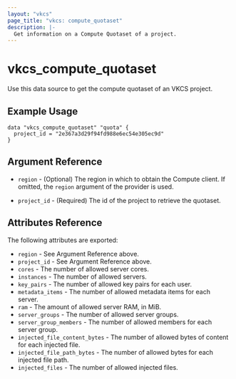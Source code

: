 ```yaml
---
layout: "vkcs"
page_title: "vkcs: compute_quotaset"
description: |-
  Get information on a Compute Quotaset of a project.
---
```


# vkcs\_compute\_quotaset

Use this data source to get the compute quotaset of an VKCS project.

## Example Usage

```hcl
data "vkcs_compute_quotaset" "quota" {
  project_id = "2e367a3d29f94fd988e6ec54e305ec9d"
}
```

## Argument Reference

* `region` - (Optional) The region in which to obtain the Compute client.
    If omitted, the `region` argument of the provider is used.

* `project_id` - (Required) The id of the project to retrieve the quotaset.


## Attributes Reference

The following attributes are exported:

* `region` - See Argument Reference above.
* `project_id` - See Argument Reference above.
* `cores` -  The number of allowed server cores.
* `instances` - The number of allowed servers.
* `key_pairs` - The number of allowed key pairs for each user.
* `metadata_items` - The number of allowed metadata items for each server.
* `ram` - The amount of allowed server RAM, in MiB.
* `server_groups` - The number of allowed server groups.
* `server_group_members` - The number of allowed members for each server group.
* `injected_file_content_bytes` - The number of allowed bytes of content for each injected file.
* `injected_file_path_bytes` - The number of allowed bytes for each injected file path.
* `injected_files` - The number of allowed injected files.
